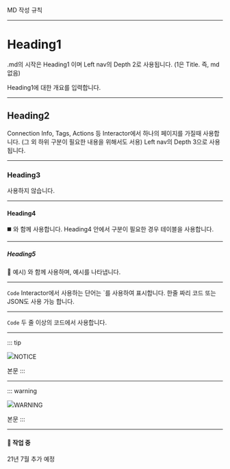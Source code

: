 MD 작성 규칙

---------------------

# Heading1
.md의 시작은 Heading1 이며 Left nav의 Depth 2로 사용됩니다.
(1은 Title. 즉, md 없음)

Heading1에 대한 개요를 입력합니다.

--------------------
## Heading2
Connection Info, Tags, Actions 등 Interactor에서 하나의 페이지를 가질때 사용합니다. (그 외 하위 구분이 필요한 내용을 위해서도 서용)
Left nav의 Depth 3으로 사용됩니다.

---------------------

### Heading3
사용하지 않습니다.

---------------------

#### Heading4
:black_medium_square: 와 함께 사용합니다.
Heading4 안에서 구분이 필요한 경우 테이블을 사용합니다.

---------------------

##### Heading5
:mag_right: 예시) 와 함께 사용하며, 예시를 나타냅니다.

---------------------

`Code`
Interactor에서 사용하는 단어는 `를 사용하여 표시합니다.
한줄 짜리 코드 또는 JSON도 사용 가능 합니다.

---------------------

```Code```
두 줄 이상의 코드에서 사용합니다.

---------------------

::: tip <p class="custom-block-title"><img src="../../img/icon/tip.svg">NOTICE</p>
본문
:::

---------------------

::: warning <p class="custom-block-title"><img src="../../img/icon/warning.svg">WARNING</p>
본문
:::

---------------------

#### :construction: 작업 중
21년 7월 추가 예정